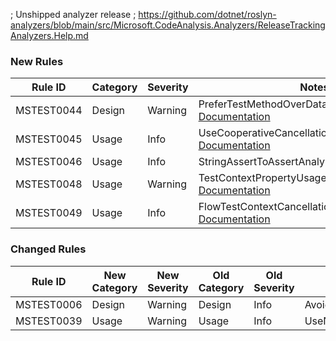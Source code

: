 ; Unshipped analyzer release
; https://github.com/dotnet/roslyn-analyzers/blob/main/src/Microsoft.CodeAnalysis.Analyzers/ReleaseTrackingAnalyzers.Help.md

### New Rules

Rule ID | Category | Severity | Notes
--------|----------|----------|-------
MSTEST0044 | Design | Warning | PreferTestMethodOverDataTestMethodAnalyzer, [Documentation](https://learn.microsoft.com/dotnet/core/testing/mstest-analyzers/mstest0044)
MSTEST0045 | Usage | Info | UseCooperativeCancellationForTimeoutAnalyzer, [Documentation](https://learn.microsoft.com/dotnet/core/testing/mstest-analyzers/mstest0045)
MSTEST0046 | Usage | Info | StringAssertToAssertAnalyzer, [Documentation](https://learn.microsoft.com/dotnet/core/testing/mstest-analyzers/mstest0046)
MSTEST0048 | Usage | Warning | TestContextPropertyUsageAnalyzer, [Documentation](https://learn.microsoft.com/dotnet/core/testing/mstest-analyzers/mstest0047)
MSTEST0049 | Usage | Info | FlowTestContextCancellationTokenAnalyzer, [Documentation](https://learn.microsoft.com/dotnet/core/testing/mstest-analyzers/mstest0049)

### Changed Rules

Rule ID | New Category | New Severity | Old Category | Old Severity | Notes
--------|--------------|--------------|--------------|--------------|-------
MSTEST0006 | Design | Warning | Design | Info | AvoidExpectedExceptionAttributeAnalyzer
MSTEST0039 | Usage | Warning | Usage | Info | UseNewerAssertThrowsAnalyzer

